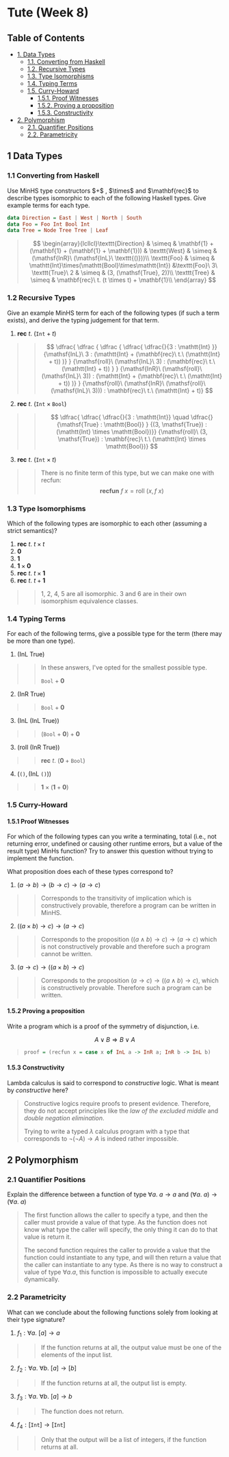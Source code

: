 <div id="content">
<h1 class="title">Tute (Week 8)</h1>
<div id="table-of-contents">
<h2>Table of Contents</h2>
<div id="text-table-of-contents">
<ul>
<li><a href="#orga4c175a">1. Data Types</a>
<ul>
<li><a href="#orgf8eb5cd">1.1. Converting from Haskell</a></li>
<li><a href="#orgdf78e4f">1.2. Recursive Types</a></li>
<li><a href="#org5458545">1.3. Type Isomorphisms</a></li>
<li><a href="#org8b8b164">1.4. Typing Terms</a></li>
<li><a href="#org7f9c409">1.5. Curry-Howard</a>
<ul>
<li><a href="#orgb229f7f">1.5.1. Proof Witnesses</a></li>
<li><a href="#org78c1147">1.5.2. Proving a proposition</a></li>
<li><a href="#org77ebc27">1.5.3. Constructivity</a></li>
</ul>
</li>
</ul>
</li>
<li><a href="#org277d150">2. Polymorphism</a>
<ul>
<li><a href="#orge49b04e">2.1. Quantifier Positions</a></li>
<li><a href="#orgd4fac2a">2.2. Parametricity</a></li>
</ul>
</li>
</ul>
</div>
  </div></div>
<div id="outline-container-orga4c175a" class="outline-2">
<h2 id="orga4c175a"><span class="section-number-2">1</span> Data Types</h2>
<div class="outline-text-2" id="text-1">
</div>
<div id="outline-container-orgf8eb5cd" class="outline-3">
<h3 id="orgf8eb5cd"><span class="section-number-3">1.1</span> Converting from Haskell</h3>
  <div class="outline-text-3" id="text-1-1"></div></div></div>
Use MinHS type constructors $+$ , $\times$  and $\mathbf{rec}$ to describe types isomorphic to each of the following Haskell types. Give example terms for each type.

```haskell
data Direction = East | West | North | South
data Foo = Foo Int Bool Int
data Tree = Node Tree Tree | Leaf
```


> $$
> \begin{array}{lcllcl}\texttt{Direction} & \simeq & \mathbf{1} + (\mathbf{1} + (\mathbf{1} + \mathbf{1})) & \texttt{West} & \simeq & (\mathsf{InR}\ (\mathsf{InL}\ \texttt{()}))\\ 
> \texttt{Foo} & \simeq & \mathtt{Int}\times(\mathtt{Bool}\times\mathtt{Int})
> &\texttt{Foo}\ 3\ \texttt{True}\ 2 & \simeq & (3, (\mathsf{True}, 2))\\
> \texttt{Tree} & \simeq & \mathbf{rec}\ t. (t \times t) + \mathbf{1}\\
> \end{array}
> $$

<div id="outline-container-orgdf78e4f" class="outline-3">
<h3 id="orgdf78e4f"><span class="section-number-3">1.2</span> Recursive Types</h3>
  <div class="outline-text-3" id="text-1-2"></div></div>
Give an example MinHS term for each of the following types (if such a term exists), and derive the typing judgement for that term.


1. $\mathbf{rec}\ t.\ (\mathtt{Int} + t)$

> > $$
> > \dfrac{
> > \dfrac
> > {
> > \dfrac
> > {
> > \dfrac{ \dfrac{}{3 : \mathtt{Int} }}
> > {\mathsf{InL}\ 3 : (\mathtt{Int} + (\mathbf{rec}\ t.\ (\mathtt{Int} + t)) )}
> > }
> > {\mathsf{roll}\ (\mathsf{InL}\ 3) :  (\mathbf{rec}\ t.\ (\mathtt{Int} + t)) }
> > }
> > {\mathsf{InR}\ (\mathsf{roll}\ (\mathsf{InL}\ 3)) : (\mathtt{Int} + (\mathbf{rec}\ t.\ (\mathtt{Int} + t)) )}
> > }
> > {\mathsf{roll}\ (\mathsf{InR}\ (\mathsf{roll}\ (\mathsf{InL}\ 3))) : \mathbf{rec}\ t.\ (\mathtt{Int} + t)}
> > $$

2. $\mathbf{rec}\ t.\ (\mathtt{Int} \times \mathtt{Bool})$

> > $$
> > \dfrac{ 
> > \dfrac{ \dfrac{}{3 : \mathtt{Int}}  \quad \dfrac{}{\mathsf{True} : \mathtt{Bool}} }
> > {(3, \mathsf{True}) : (\mathtt{Int} \times \mathtt{Bool})}}
> > {\mathsf{roll}\ (3, \mathsf{True}) : \mathbf{rec}\ t.\ (\mathtt{Int} \times \mathtt{Bool})}
> > $$
> >

3. $\mathbf{rec}\ t.\ (\mathtt{Int} \times t)$

> > There is no finite term of this type, but we can make one with recfun:
> > $$
> > \mathbf{recfun}\ f\ x = \mathsf{roll}\ (x, f\ x)
> > $$

<div id="outline-container-org5458545" class="outline-3">
<h3 id="org5458545"><span class="section-number-3">1.3</span> Type Isomorphisms</h3>
  <div class="outline-text-3" id="text-1-3"></div></div>

Which of the following types are isomorphic to each other (assuming a strict semantics)?
1. $\textbf{rec}\ t.\ t \times t$
2. $\textbf{0}$
3. $\textbf{1}$
4. $\textbf{1} \times \textbf{0}$
5. $\textbf{rec}\ t.\ t \times \textbf{1}$
6. $\textbf{rec}\ t.\ t + \textbf{1}$

> > 1, 2, 4, 5 are all isomorphic. 3 and 6 are in their own isomorphism equivalence classes.

<div id="outline-container-org8b8b164" class="outline-3">
<h3 id="org8b8b164"><span class="section-number-3">1.4</span> Typing Terms</h3>
  <div class="outline-text-3" id="text-1-4"></div></div> 
  
For each of the following terms, give a possible type for the term (there may be more than one type).
1. $(\mathsf{InL}\ \mathsf{True})$

> > In these answers, I've opted for the smallest possible type.
> >
> > $\texttt{Bool} + \mathbf{0}$

2. $(\mathsf{InR}\ \mathsf{True})$

> > $\texttt{Bool} + \mathbf{0}$

3. $(\mathsf{InL}\ (\mathsf{InL}\ \mathsf{True}))$

> > $(\texttt{Bool} + \mathbf{0})+\mathbf{0}$

3. $(\mathsf{roll}\ (\mathsf{InR}\ \mathsf{True}))$

> > $\mathbf{rec}\ t.\ (\mathbf{0} + \texttt{Bool})$

4. $(\texttt{()}, (\mathsf{InL}\ \texttt{()}))$

> >$\mathbf{1} \times (\mathbf{1} + \mathbf{0})$

<div id="outline-container-org7f9c409" class="outline-3">
<h3 id="org7f9c409"><span class="section-number-3">1.5</span> Curry-Howard</h3>
<div class="outline-text-3" id="text-1-5">
  </div></div>
<div id="outline-container-orgb229f7f" class="outline-4">
<h4 id="orgb229f7f"><span class="section-number-4">1.5.1</span> Proof Witnesses</h4>
  <div class="outline-text-4" id="text-1-5-1"></div></div>
For which of the following types can you write a terminating, total (i.e., not returning error, undefined or causing other runtime errors, but a value of the result type) MinHs function? Try to answer this question without trying to implement the function.


What proposition does each of these types correspond to?

1. $(a \rightarrow b) \rightarrow (b \rightarrow c) \rightarrow (a \rightarrow c)$

> > Corresponds to the transitivity of implication which is constructively provable, therefore a program can be written in MinHS.

2. $((a \times b) \rightarrow c) \rightarrow (a \rightarrow c)$

> > Corresponds to the proposition $((a \land b) \rightarrow c) \rightarrow (a \rightarrow c)$ which is not constructively provable and therefore such a program cannot be written.

3. $(a \rightarrow c) \rightarrow ((a \times b) \rightarrow c)$

> > Corresponds to the proposition $(a \rightarrow c) \rightarrow ((a \land b) \rightarrow c)$, which is constructively provable. Therefore such a program can be written.

<div id="outline-container-org78c1147" class="outline-4">
<h4 id="org78c1147"><span class="section-number-4">1.5.2</span> Proving a proposition</h4>
  <div class="outline-text-4" id="text-1-5-2"></div></div>
Write a program which is a proof of the symmetry of disjunction, i.e.   

$$A \lor B \Rightarrow B \lor A$$

> ```haskell
> proof = (recfun x = case x of InL a -> InR a; InR b -> InL b)
> ```

<div id="outline-container-org77ebc27" class="outline-4">
<h4 id="org77ebc27"><span class="section-number-4">1.5.3</span> Constructivity</h4>
  <div class="outline-text-4" id="text-1-5-3"></div></div>
Lambda calculus is said to correspond to <i>constructive</i> logic. What is meant by <i>constructive</i> here?


> Constructive logics require proofs to present evidence. Therefore, they do not accept principles like the *law of the excluded middle* and *double negation elimination*.
>
> Trying to write a typed $\lambda$ calculus program with a type that corresponds to $\neg(\neg A) \rightarrow A$ is indeed rather impossible.

<div id="outline-container-org277d150" class="outline-2">
<h2 id="org277d150"><span class="section-number-2">2</span> Polymorphism</h2>
<div class="outline-text-2" id="text-2">
</div>
<div id="outline-container-orge49b04e" class="outline-3">
<h3 id="orge49b04e"><span class="section-number-3">2.1</span> Quantifier Positions</h3>
  <div class="outline-text-3" id="text-2-1"></div></div></div>

Explain the difference between a function of type $\forall a.\ a \rightarrow a$ and $(\forall a.\ a) \rightarrow (\forall a.\ a)$

> The first function allows the caller to specify a type, and then the caller must provide a value of that type. As the function does not know what type the caller will specify, the only thing it can do to that value is return it.
>
> The second function requires the caller to provide a value that the function could instantiate to any type, and will then return a value that the caller can instantiate to any type. As there is no way to construct a value of type $\forall a. a$, this function is impossible to actually execute dynamically.

<div id="outline-container-orgd4fac2a" class="outline-3">
<h3 id="orgd4fac2a"><span class="section-number-3">2.2</span> Parametricity</h3>
  <div class="outline-text-3" id="text-2-2"></div></div>
What can we conclude about the following functions solely from looking at their type signature?  

1. $f_1 : \forall a.\ [a] \rightarrow a$

> > If the function returns at all, the output value must be one of the elements of the input list.

2. $f_2 : \forall a.\ \forall b.\ [a] \rightarrow [b]$

> > If the function returns at all, the output list is empty.

3. $f_3 : \forall a.\ \forall b.\ [a] \rightarrow b$

> > The function does not return.

4. $f_4 : [\texttt{Int}] \rightarrow [\texttt{Int}]$

> > Only that the output will be a list of integers, if the function returns at all.